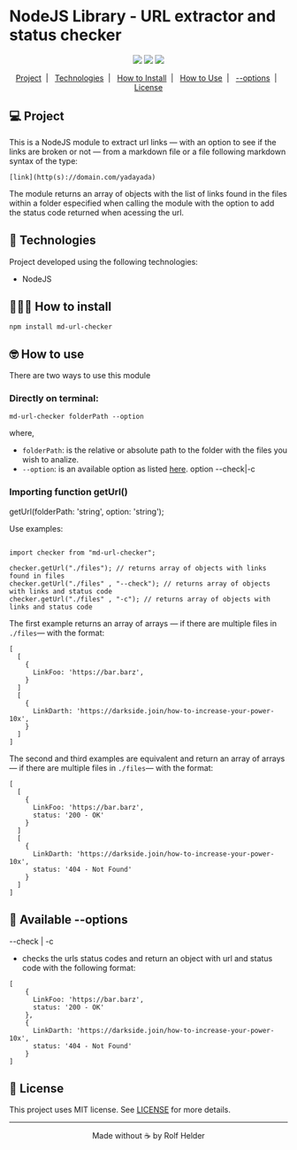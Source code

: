 <h1>NodeJS Library - URL extractor and status checker</h1> 

<p align="center">
  <img src="https://img.shields.io/static/v1?label=NodeJS&message=16.15.1&color=green&style=for-the-badge&logo=typescript"/>
  <img src="https://img.shields.io/static/v1?label=License&message=MIT&color=blue"/>
  <img src="https://img.shields.io/static/v1?label=Repo_status&message=1.0.0&color=red"/>
</p>

<p align="center">
  <a href="#project">Project</a>&nbsp;&nbsp;|&nbsp;&nbsp;
  <a href="#technologies">Technologies</a>&nbsp;&nbsp;|&nbsp;&nbsp;
  <a href="#install">How to Install</a>&nbsp;&nbsp;|&nbsp;&nbsp;
  <a href="#use">How to Use</a>&nbsp;&nbsp;|&nbsp;&nbsp;
  <a href="#option">--options</a>&nbsp;&nbsp;|&nbsp;&nbsp;
  <a href="#license">License</a>
</p>

<h2 id="project">💻 Project</h2>

This is a NodeJS module to extract url links — with an option to see if the links are broken or not — from a markdown file or a file following markdown syntax of the type:

`[link](http(s)://domain.com/yadayada)`

The module returns an array of objects with the list of links found in the files within a folder especified when calling the module with the option to add the status code returned when acessing the url.

<h2 id="technologies">🧪 Technologies</h2>

Project developed using the following technologies:

- NodeJS

<h2 id="install">👨🏻‍🔧 How to install</h2>

`npm install md-url-checker`

<h2 id="use">🤓 How to use</h2>

There are two ways to use this module

### Directly on terminal:

`md-url-checker folderPath --option` 

where,
   
- `folderPath`: is the relative or absolute path to the folder with the files you wish to analize.
- `--option`: is an available option as listed <a href="#option">here</a>.
option --check|-c

### Importing function getUrl()

getUrl(folderPath: 'string', option: 'string');

Use examples:

```JS

import checker from "md-url-checker";

checker.getUrl("./files"); // returns array of objects with links found in files
checker.getUrl("./files" , "--check"); // returns array of objects with links and status code
checker.getUrl("./files" , "-c"); // returns array of objects with links and status code
```

The first example returns an array of arrays — if there are multiple files in `./files`— with the format:

```JS
[
  [
    {
      LinkFoo: 'https://bar.barz',
    }
  ]
  [
    {
      LinkDarth: 'https://darkside.join/how-to-increase-your-power-10x',
    }
  ]
]
```

The second and third examples are equivalent and return an array of arrays — if there are multiple files in `./files`— with the format:

```JS
[
  [
    {
      LinkFoo: 'https://bar.barz',
      status: '200 - OK'
    }
  ]
  [
    {
      LinkDarth: 'https://darkside.join/how-to-increase-your-power-10x',
      status: '404 - Not Found'
    }
  ]
]
```

<h2 id="option">📖 Available --options</h2>

--check | -c

- checks the urls status codes and return an object with url and status code with the following format:

```JS
[
    {
      LinkFoo: 'https://bar.barz',
      status: '200 - OK'
    },
    {
      LinkDarth: 'https://darkside.join/how-to-increase-your-power-10x',
      status: '404 - Not Found'
    }
]
```

<h2 id="license">📝 License</h2>

<p>This project uses MIT license. See <a href="https://en.wikipedia.org/wiki/MIT_License">LICENSE</a> for more details.</p> 

<hr>

<footer align="center">Made without ☕ by Rolf Helder</footer>
